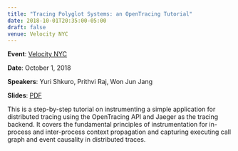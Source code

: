 ```yaml
---
title: "Tracing Polyglot Systems: an OpenTracing Tutorial"
date: 2018-10-01T20:35:00-05:00
draft: false
venue: Velocity NYC
---
```


**Event**: [Velocity NYC](https://conferences.oreilly.com/velocity/vl-ny/public/schedule/detail/70000)

**Date**: October 1, 2018

**Speakers**: Yuri Shkuro, Prithvi Raj, Won Jun Jang

**Slides**: [PDF](https://cdn.oreillystatic.com/en/assets/1/event/275/Tracing%20polyglot%20systems_%20An%20OpenTracing%20tutorial%20Presentation.pdf)

This is a step-by-step tutorial on instrumenting a simple application for distributed tracing using the OpenTracing API and Jaeger as the tracing backend. It covers the fundamental principles of instrumentation for in-process and inter-process context propagation and capturing executing call graph and event causality in distributed traces.
